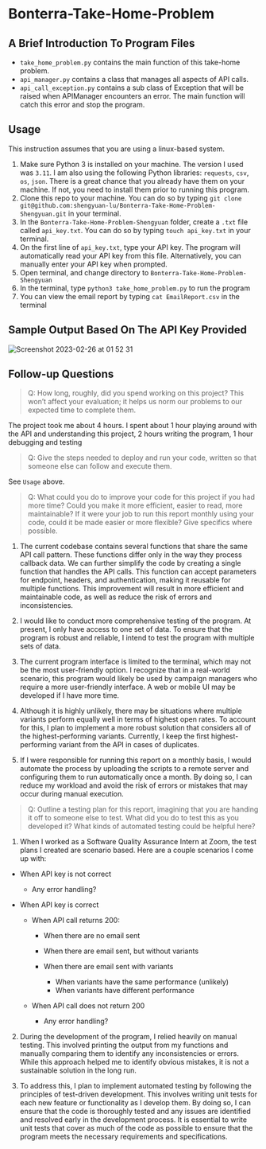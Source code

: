 # Bonterra-Take-Home-Problem

## A Brief Introduction To Program Files
- ```take_home_problem.py``` contains the main function of this take-home problem.
- ```api_manager.py``` contains a class that manages all aspects of API calls.
- ```api_call_exception.py``` contains a sub class of Exception that will be raised when APIManager encounters an error. The main function will catch this error and stop the program.


## Usage
This instruction assumes that you are using a linux-based system.

  1. Make sure Python 3 is installed on your machine. The version I used was ```3.11```. I am also using the following Python libraries: ```requests```, ```csv```, ```os```, ```json```. There is a great chance that you already have them on your machine. If not, you need to install them prior to running this program.
  2. Clone this repo to your machine. You can do so by typing ```git clone git@github.com:shengyuan-lu/Bonterra-Take-Home-Problem-Shengyuan.git``` in your terminal.
  3. In the ```Bonterra-Take-Home-Problem-Shengyuan``` folder, create a ```.txt``` file called ```api_key.txt```. You can do so by typing ```touch api_key.txt``` in your terminal.
  4. On the first line of ```api_key.txt```, type your API key. The program will automatically read your API key from this file. Alternatively, you can manually enter your API key when prompted.
  5. Open terminal, and change directory to ```Bonterra-Take-Home-Problem-Shengyuan```
  6. In the terminal, type ```python3 take_home_problem.py``` to run the program
  7. You can view the email report by typing ```cat EmailReport.csv``` in the terminal

## Sample Output Based On The API Key Provided
![Screenshot 2023-02-26 at 01 52 31](https://user-images.githubusercontent.com/70995597/221403767-782ec7ba-8a65-4c98-8140-1f6fc92a28bc.jpg)

## Follow-up Questions
> Q: How long, roughly, did you spend working on this project? This won’t affect your evaluation; it helps us norm our problems to our expected time to complete them.

The project took me about 4 hours. I spent about 1 hour playing around with the API and understanding this project, 2 hours writing the program, 1 hour debugging and testing

> Q: Give the steps needed to deploy and run your code, written so that someone else can follow and execute them.

See ```Usage``` above.

> Q: What could you do to improve your code for this project if you had more time? Could you make it more efficient, easier to read, more maintainable? If it were your job to run this report monthly using your code, could it be made easier or more flexible? Give specifics where possible.

1. The current codebase contains several functions that share the same API call pattern. These functions differ only in the way they process callback data.  We can further simplify the code by creating a single function that handles the API calls. This function can accept parameters for endpoint, headers, and authentication, making it reusable for multiple functions. This improvement will result in more efficient and maintainable code, as well as reduce the risk of errors and inconsistencies. 

2. I would like to conduct more comprehensive testing of the program. At present, I only have access to one set of data. To ensure that the program is robust and reliable, I intend to test the program with multiple sets of data.

3. The current program interface is limited to the terminal, which may not be the most user-friendly option. I recognize that in a real-world scenario, this program would likely be used by campaign managers who require a more user-friendly interface. A web or mobile UI may be developed if I have more time.

4. Although it is highly unlikely, there may be situations where multiple variants perform equally well in terms of highest open rates. To account for this, I plan to implement a more robust solution that considers all of the highest-performing variants. Currently, I keep the first highest-performing variant from the API in cases of duplicates. 

5. If I were responsible for running this report on a monthly basis, I would automate the process by uploading the scripts to a remote server and configuring them to run automatically once a month. By doing so, I can reduce my workload and avoid the risk of errors or mistakes that may occur during manual execution.

> Q: Outline a testing plan for this report, imagining that you are handing it off to someone else to test. What did you do to test this as you developed it? What kinds of automated testing could be helpful here?

1. When I worked as a Software Quality Assurance Intern at Zoom, the test plans I created are scenario based. Here are a couple scenarios I come up with:

- When API key is not correct
  - Any error handling?

- When API key is correct

  - When API call returns 200:
    
    - When there are no email sent
    
    - When there are email sent, but without variants
    
    - When there are email sent with variants
    
      - When variants have the same performance (unlikely)
      - When variants have different performance

  - When API call does not return 200
    - Any error handling?

2. During the development of the program, I relied heavily on manual testing. This involved printing the output from my functions and manually comparing them to identify any inconsistencies or errors. While this approach helped me to identify obvious mistakes, it is not a sustainable solution in the long run.

3. To address this, I plan to implement automated testing by following the principles of test-driven development. This involves writing unit tests for each new feature or functionality as I develop them. By doing so, I can ensure that the code is thoroughly tested and any issues are identified and resolved early in the development process. It is essential to write unit tests that cover as much of the code as possible to ensure that the program meets the necessary requirements and specifications.
